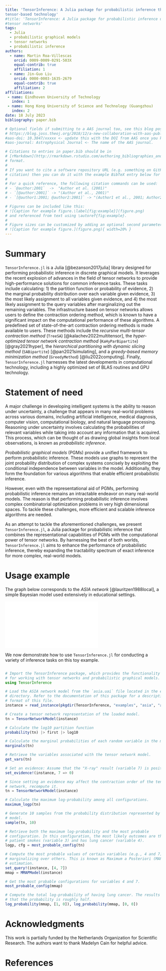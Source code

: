 ```yaml
---
title: 'TensorInference: A Julia package for probabilistic inference through
tensor-based technology'
#title: 'TensorInference: A Julia package for probabilistic inference using
#tensor networks'
tags:
  - Julia
  - probabilistic graphical models
  - tensor networks
  - probabilistic inference
authors:
  - name: Martin Roa-Villescas
    orcid: 0009-0009-0291-503X
    equal-contrib: true
    affiliation: 1
  - name: Jin-Guo Liu
    orcid: 0000-0003-1635-2679
    equal-contrib: true
    affiliation: 2
affiliations:
 - name: Eindhoven University of Technology
   index: 1
 - name: Hong Kong University of Science and Technology (Guangzhou)
   index: 2
date: 18 July 2023
bibliography: paper.bib

# Optional fields if submitting to a AAS journal too, see this blog post:
# https://blog.joss.theoj.org/2018/12/a-new-collaboration-with-aas-publishing
#aas-doi: 10.3847/xxxxx <- update this with the DOI from AAS once you know it.
#aas-journal: Astrophysical Journal <- The name of the AAS journal.

# Citations to entries in paper.bib should be in
# [rMarkdown](http://rmarkdown.rstudio.com/authoring_bibliographies_and_citations.html)
# format.
# 
# If you want to cite a software repository URL (e.g. something on GitHub without a preferred
# citation) then you can do it with the example BibTeX entry below for @fidgit.
# 
# For a quick reference, the following citation commands can be used:
# - `@author:2001`  ->  "Author et al. (2001)"
# - `[@author:2001]` -> "(Author et al., 2001)"
# - `[@author1:2001; @author2:2001]` -> "(Author1 et al., 2001; Author2 et al., 2002)"

# Figures can be included like this:
# ![Caption for example figure.\label{fig:example}](figure.png)
# and referenced from text using \autoref{fig:example}.
# 
# Figure sizes can be customized by adding an optional second parameter:
# ![Caption for example figure.](figure.png){ width=20% }
---
```


# Summary

`TensorInference.jl` is a Julia [@bezanson2017julia] library designed for
performing probabilistic inference in discrete graphical models. It leverages
the recent explosion of advances in the field of tensor networks to provide
high-performance solutions for common inference tasks. These tasks include
calculating: 1) the partition function or probability of evidence, 2) the
marginal probability distribution over each variable given evidence, 3) the most
likely assignment to all variables given evidence, and 4) the most likely
assignment to the query variables after marginalizing out the remaining
variables. The infrastructure based on tensor networks allows users to define
the contraction ordering method, which is known to have a significant impact on
the computational performance of these algorithms. A predefined set of
state-of-the-art contraction ordering methods is made available to users. These
methods include the *recursive multi-tensor contraction method* (`TreeSA`)
[@kalachev2022multitensor], the *hyper-optimized tensor network contraction
method* (`KaHyParBipartite`) [@gray2021hyper], the *hierarchical partitioning
with dynamic slicing method* (`SABipartite`) [@pan2021simulating], and a
*greedy-based memory minimization method* (`GreedyMethod`) [@liu2022computing].
Finally, `TensorInference.jl` harnesses the latest developments in computational
technology, including a highly optimized set of BLAS routines and GPU
technology.

# Statement of need

A major challenge in developing intelligent systems is the ability to reason
under uncertainty, a challenge that appears in many real-world problems across
various domains, including artificial intelligence, medical diagnosis, computer
vision, computational biology, and natural language processing. Reasoning under
uncertainty involves calculating the probabilities of relevant variables while
taking into account any information that is acquired. This process, which can be
thought of as drawing global insights from local observations, is known as
*probabilistic inference*.

*Probabilistic graphical models* (PGMs) provide a unified framework to perform
probabilistic inference. These models use graphs to represent the joint
probability distribution of complex systems concisely by exploiting the
conditional independence between variables in the model. Additionally, they form
the foundation for various algorithms that enable efficient probabilistic
inference.

However, even with the representational aid of PGMs, performing probabilistic
inference remains an intractable endeavor on many real-world models. The reason
is that performing probabilistic inference involves complex combinatorial
optimization problems in very high dimensional spaces. To tackle these
challenges, more efficient and scalable inference algorithms are needed.

As an attempt to tackle the aforementioned challenges, we present
`TensorInference.jl`, a Julia package for probabilistic inference that combines
the representational capabilities of PGMs with the computational power of tensor
networks. By harnessing the best of both worlds, `TensorInference.jl` aims to
enhance the performance of probabilistic inference, thereby expanding the
tractability spectrum of exact inference for more complex, real-world models.

# Usage example

The graph below corresponds to the *ASIA network* [@lauritzen1988local], a
simple Bayesian model used extensively in educational settings.

![The ASIA network: a simplified example of a Bayesian network from the context
of medical diagnosis [@lauritzen1988local]. It describes the probabilistic
relationships between different random variables which correspond to possible
diseases, symptoms, risk factors and test results.
](./figures/asia-network/out/asia-network.pdf)

We now demonstrate how to use `TensorInference.jl` for conducting a variety of
inference tasks on this toy example.

```julia

# Import the TensorInference package, which provides the functionality needed
# for working with tensor networks and probabilistic graphical models.
using TensorInference

# Load the ASIA network model from the `asia.uai` file located in the examples
# directory. Refer to the documentation of this package for a description of the
# format of this file.
instance = read_instance(pkgdir(TensorInference, "examples", "asia", "asia.uai"))

# Create a tensor network representation of the loaded model.
tn = TensorNetworkModel(instance)

# Calculate the log10 partition function 
probability(tn) |> first |> log10

# Calculate the marginal probabilities of each random variable in the model.
marginals(tn)

# Retrieve the variables associated with the tensor network model.
get_vars(tn)

# Set an evidence: Assume that the "X-ray" result (variable 7) is positive.
set_evidence!(instance, 7 => 0)

# Since setting an evidence may affect the contraction order of the tensor
# network, recompute it.
tn = TensorNetworkModel(instance)

# Calculate the maximum log-probability among all configurations.
maximum_logp(tn)

# Generate 10 samples from the probability distribution represented by the
# model.
sample(tn, 10)

# Retrieve both the maximum log-probability and the most probable
# configuration. In this configuration, the most likely outcomes are that the
# patient smokes (variable 3) and has lung cancer (variable 4).
logp, cfg = most_probable_config(tn)

# Compute the most probable values of certain variables (e.g., 4 and 7) while
# marginalizing over others. This is known as Maximum a Posteriori (MAP)
# estimation.
set_query!(instance, [4, 7])
mmap = MMAPModel(instance)

# Get the most probable configurations for variables 4 and 7.
most_probable_config(mmap)

# Compute the total log-probability of having lung cancer. The results suggest
# that the probability is roughly half.
log_probability(mmap, [1, 0]), log_probability(mmap, [0, 0])
```

# Acknowledgments

This work is partially funded by the Netherlands Organization for Scientific
Research. The authors want to thank Madelyn Cain for helpful advice.

# References
